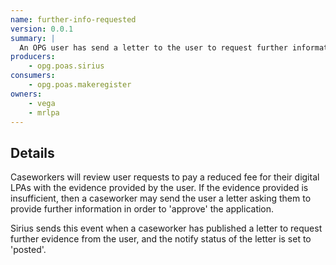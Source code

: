 ```yaml
---
name: further-info-requested
version: 0.0.1
summary: |
  An OPG user has send a letter to the user to request further information to support their application to pay a reduced fee for their LPA
producers:
    - opg.poas.sirius
consumers:
    - opg.poas.makeregister
owners:
    - vega
    - mrlpa
---
```


## Details

Caseworkers will review user requests to pay a reduced fee for their digital LPAs with the evidence provided by the user. If the evidence provided is insufficient, then a caseworker may send the user a letter asking them to provide further information in order to 'approve' the application.

Sirius sends this event when a caseworker has published a letter to request further evidence from the user, and the notify status of the letter is set to 'posted'.

<NodeGraph title="Consumer / Producer Diagram" />

<EventExamples />

<Schema />
